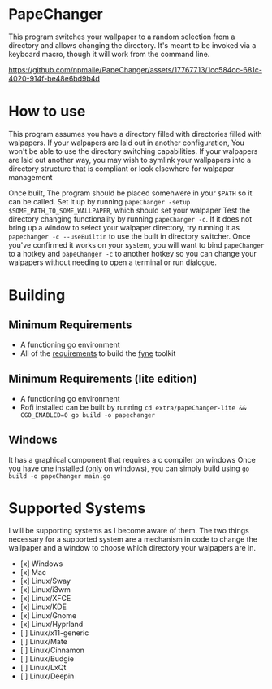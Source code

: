 # PapeChanger

This program switches your wallpaper to a random selection from a directory and allows changing the directory. It's meant to be invoked via a keyboard macro, though it will work from the command line.

<https://github.com/npmaile/PapeChanger/assets/17767713/1cc584cc-681c-4020-914f-be48e6bd9b4d>

# How to use

This program assumes you have a directory filled with directories filled with walpapers.
If your walpapers are laid out in another configuration, You won't be able to use the directory switching capabilities.
If your walpapers are laid out another way, you may wish to symlink your wallpapers into a directory structure that is compliant or look elsewhere for walpaper management

Once built, The program should be placed somehwere in your `$PATH` so it can be called.
Set it up by running `papeChanger -setup $SOME_PATH_TO_SOME_WALLPAPER`, which should set your walpaper
Test the directory changing functionality by running `papeChanger -c`. If it does not bring up a window to select your walpaper directory, try running it as `papechanger -c --useBuiltin` to use the built in directory switcher.
Once you've confirmed it works on your system, you will want to bind `papeChanger` to a hotkey and `papeChanger -c` to another hotkey so you can change your walpapers without needing to open a terminal or run dialogue.

# Building


## Minimum Requirements

- A functioning go environment
- All of the [requirements](https://developer.fyne.io/started/) to build the [fyne](https://fyne.io/) toolkit

## Minimum Requirements (lite edition)
- A functioning go environment
- Rofi installed
can be built by running `cd extra/papeChanger-lite && CGO_ENABLED=0 go build -o papechanger`

## Windows

It has a graphical component that requires a c compiler on windows
Once you have one installed (only on windows), you can simply build using `go build -o papeChanger main.go`

# Supported Systems

I will be supporting systems as I become aware of them. The two things necessary for a supported system are a mechanism in code to change the wallpaper and a window to choose which directory your walpapers are in.

- \[x\] Windows
- \[x\] Mac
- \[x\] Linux/Sway
- \[x\] Linux/i3wm
- \[x\] Linux/XFCE
- \[x\] Linux/KDE
- \[x\] Linux/Gnome
- \[x\] Linux/Hyprland
- \[ \] Linux/x11-generic
- \[ \] Linux/Mate
- \[ \] Linux/Cinnamon
- \[ \] Linux/Budgie
- \[ \] Linux/LxQt
- \[ \] Linux/Deepin
